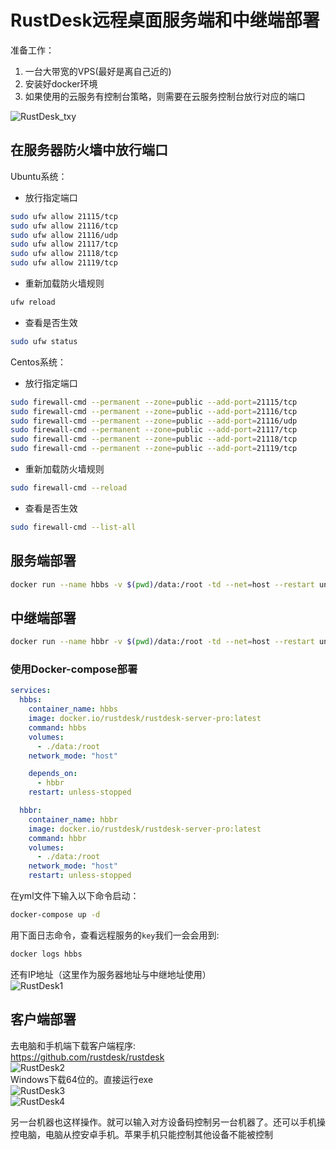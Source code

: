 # RustDesk远程桌面服务端和中继端部署

准备工作：  
1. 一台大带宽的VPS(最好是离自己近的)  
2. 安装好docker环境   
3. 如果使用的云服务有控制台策略，则需要在云服务控制台放行对应的端口

![RustDesk_txy](https://github.com/user-attachments/assets/7f601a8a-c440-4358-82f8-9874a8688a6d)  

## 在服务器防火墙中放行端口
Ubuntu系统：
- 放行指定端口
```bash
sudo ufw allow 21115/tcp
sudo ufw allow 21116/tcp
sudo ufw allow 21116/udp
sudo ufw allow 21117/tcp
sudo ufw allow 21118/tcp
sudo ufw allow 21119/tcp
```
- 重新加载防火墙规则
```bash
ufw reload
```
- 查看是否生效
```bash
sudo ufw status
```

Centos系统：
- 放行指定端口
```bash
sudo firewall-cmd --permanent --zone=public --add-port=21115/tcp
sudo firewall-cmd --permanent --zone=public --add-port=21116/tcp
sudo firewall-cmd --permanent --zone=public --add-port=21116/udp
sudo firewall-cmd --permanent --zone=public --add-port=21117/tcp
sudo firewall-cmd --permanent --zone=public --add-port=21118/tcp
sudo firewall-cmd --permanent --zone=public --add-port=21119/tcp
```
- 重新加载防火墙规则
```bash
sudo firewall-cmd --reload
```
- 查看是否生效
```bash
sudo firewall-cmd --list-all
```

## 服务端部署
```bash
docker run --name hbbs -v $(pwd)/data:/root -td --net=host --restart unless-stopped rustdesk/rustdesk-server hbbs
```

## 中继端部署
```bash
docker run --name hbbr -v $(pwd)/data:/root -td --net=host --restart unless-stopped rustdesk/rustdesk-server hbbr
```

### 使用Docker-compose部署
```yml
services:
  hbbs:
    container_name: hbbs
    image: docker.io/rustdesk/rustdesk-server-pro:latest
    command: hbbs
    volumes:
      - ./data:/root
    network_mode: "host"

    depends_on:
      - hbbr
    restart: unless-stopped

  hbbr:
    container_name: hbbr
    image: docker.io/rustdesk/rustdesk-server-pro:latest
    command: hbbr
    volumes:
      - ./data:/root
    network_mode: "host"
    restart: unless-stopped
```
在yml文件下输入以下命令启动：
```bash
docker-compose up -d
```

用下面日志命令，查看远程服务的`key`我们一会会用到:  
```bash
docker logs hbbs
```
还有IP地址（这里作为服务器地址与中继地址使用）  
![RustDesk1](https://github.com/user-attachments/assets/cbbc72af-4878-41b3-a572-a85585191ab3)

## 客户端部署
去电脑和手机端下载客户端程序:  
https://github.com/rustdesk/rustdesk  
![RustDesk2](https://github.com/user-attachments/assets/337bc549-3663-4fc1-972b-64145555aa06)  
Windows下载64位的。直接运行exe  
![RustDesk3](https://github.com/user-attachments/assets/9fdec970-8194-4b00-be94-3cbfeed4262f)  
![RustDesk4](https://github.com/user-attachments/assets/718390cf-6d65-4d01-9e19-2ef82cb9088d)  

另一台机器也这样操作。就可以输入对方设备码控制另一台机器了。还可以手机操控电脑，电脑从控安卓手机。苹果手机只能控制其他设备不能被控制  
